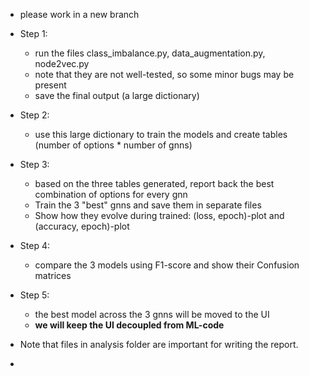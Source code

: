 - please work in a new branch
- Step 1:
  - run the files class_imbalance.py, data_augmentation.py, node2vec.py
  - note that they are not well-tested, so some minor bugs may be present
  - save the final output (a large dictionary)
- Step 2:
  - use this large dictionary to train the models and create tables (number of options * number of gnns)
- Step 3:
  - based on the three tables generated, report back the best combination of options for every gnn
  - Train the 3 "best" gnns and save them in separate files
  - Show how they evolve during trained: (loss, epoch)-plot and (accuracy, epoch)-plot
- Step 4:
  - compare the 3 models using F1-score and show their Confusion matrices
- Step 5:
  - the best model across the 3 gnns will be moved to the UI
  - **we will keep the UI decoupled from ML-code**


- Note that files in analysis folder are important for writing the report.
- 